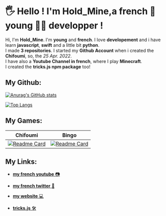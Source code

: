 # 🖐 Hello ! I'm Hold_Mine,a french 🥖 young 👦🏻 developper !

Hi, I'm **Hold_Mine**. I'm **young** and **french**. I love **developement** and i have learn **javascript**, **swift** and a little bit **python**.  
I made **3 repositories**.
I started my **Github Account** when i created the **Chifoumi**, so, the _25 Apr. 2022_.  
I have also a **Youtube Channel in french**, where I play **Minecraft**.  
I created the **tricks.js npm package** too!

## My Github:

[![Anurag's GitHub stats](https://github-readme-stats.vercel.app/api?username=Githoldi&theme=dracula)](https://github.com/anuraghazra/github-readme-stats)

[![Top Langs](https://github-readme-stats.vercel.app/api/top-langs/?username=Githoldi&layout=compact&theme=dracula)](https://github.com/anuraghazra/github-readme-stats)

## My Games:
| Chifoumi | Bingo |
| -------- | ----- |
| [![Readme Card](https://github-readme-stats.vercel.app/api/pin/?username=Githoldi&repo=Chifoumi.js&theme=dracula)](https://github.com/anuraghazra/github-readme-stats) | [![Readme Card](https://github-readme-stats.vercel.app/api/pin/?username=Githoldi&repo=Bingo.js&theme=dracula)](https://github.com/anuraghazra/github-readme-stats) |

## My Links:

* [**my french youtube** 📷](https://www.youtube.com/channel/UCJBY2GQbOHKOTa9VjZDLKDA)

* [**my french twitter** 📢](https://www.twitter.com/holdmine_ytb)

* [**my website** 💻](https://stormyz.xyz)

* [**tricks.js** 🛠](https://npmjs.com/package/tricks.js)
